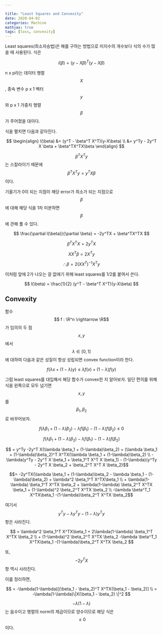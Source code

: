 ```yaml
---

title: "Least Squares and Convexity"
date: 2020-04-02
categories: Machine
mathjax: true
tags: [loss, convexity]
---
```




Least squares(최소자승법)은 해를 구하는 방법으로 미지수의 개수보다 식의 수가 많을 때 사용된다. 식은

$$ l(\beta) = (y- X \beta)^T (y- X \beta) $$

n x p라는 데이터 행렬 $$X$$, 종속 변수 p x 1 벡터 $$y$$와 p x 1 가중치 행렬 $$\beta$$가 주어졌을 대이다.

식을 펼치면 다음과 같아진다.

$$ \begin{align} l(\beta) 
&= (y^T - \beta^T X^T)(y-X\beta) 
\\ &= y^Ty - 2y^T X \beta + \beta^TX^TX\beta
 \end{align} $$

$$ \beta^TX^Ty$$는 스칼라이기 때문에 $$ \beta^T X^T y = y^T X \beta$$이다.



기울기가 0이 되는 지점이 해당 error가 최소가 되는 지점으로 $$\beta$$에 대해 해당 식을 1차 미분하면 $$\beta$$에 관해 풀 수 있다.

$$ \frac{\partial l(\beta)}{\partial \beta} = -2y^TX + \beta^TX^TX $$

$$ \beta^T X^T X = 2 y^TX $$

$$ XX^T\beta = 2X^Ty$$

$$ \therefore \beta = 2(XX^T)^{-1}X^Ty $$



이처럼 앞에 2가 나오는 걸 없애기 위해 least squares를 1/2를 붙여서 쓴다.

$$ l(\beta) = \frac{1}{2} (y^T - \beta^T X^T)(y-X\beta) $$



## Convexity

함수 $$ f : \R^n \rightarrow \R$$가 임의의 두 점 $$x, y$$에서 $$\lambda \in [0,1]$$에 대하여 다음과 같은 성질이 항상 성립되면 convex function이라 한다.

$$ f (\lambda x + (1- \lambda) y) \leq \lambda f(x) + (1 - \lambda) f(y)$$



그럼 least squares를 대입해서 해당 함수가 convex한 지 알아보자. 일단 편의를 위해 식을 왼쪽으로 모두 넘기면 $$x, y$$를 $$\beta_1, \beta_2$$로 바꾸어보자.

$$ f (\lambda \beta_1 + (1- \lambda) \beta_2) - \lambda f(\beta_1) - (1 - \lambda) f(\beta_2) \leq 0$$

$$ f (\lambda \beta_1 + (1- \lambda) \beta_2) - \lambda f(\beta_1) - (1 - \lambda) f(\beta_2) $$ 

$$ = y^Ty -2y^T X(\lambda \beta_1 + (1-\lambda)\beta_2) + (\lambda \beta_1 + (1-\lambda)\beta_2)^T X^TX(\lambda \beta_1 + (1-\lambda)\beta_2) \\ -  \lambda(y^Ty - 2y^T X \beta_1 + \beta_1^T X^T X \beta_1) - (1-\lambda)(y^Ty - 2y^T X \beta_2 + \beta_2^T X^T X \beta_2)$$

$$= -2y^TX(\lambda \beta_1 + (1-\lambda)\beta_2 - \lambda \beta_1 - (1-\lambda)\beta_2) + \lambda^2 \beta_1^T X^TX\beta_1
\\ + \lambda(1-\lambda) \beta_1^T X^TX \beta_2 + \lambda(1-\lambda) \beta_2^T X^TX \beta_1 + (1-\lambda)^2 \beta_2^T X^TX \beta_2 
\\ -\lambda \beta^T_1 X^TX\beta_1 -(1-\lambda)\beta_2^T X^TX \beta_2$$

여기서 $$y^Ty -\lambda y^T y -(1-\lambda)y^Ty$$ 항은 사라진다.



$$ = \lambda^2 \beta_1^T X^TX\beta_1 + 2\lambda(1-\lambda) \beta_1^T X^TX \beta_2  
\\ + (1-\lambda)^2 \beta_2^T X^TX \beta_2 -\lambda \beta^T_1 X^TX\beta_1 -(1-\lambda)\beta_2^T X^TX \beta_2 $$

또, $$-2y^TX$$항 역시 사라진다.

이를 정리하면,

$$ = -\lambda(1-\lambda)[(\beta_1 - \beta_2)^T X^TX(\beta_1 - \beta_2)]
\\ = -\lambda(1-\lambda)\|X(\beta_1 - \beta_2) \|^2 $$ 

$$-\lambda(1-\lambda)$$는 음수이고 행렬의 norm의 제곱이므로 양수이므로 해당 식은 $$\leq 0$$이다.



